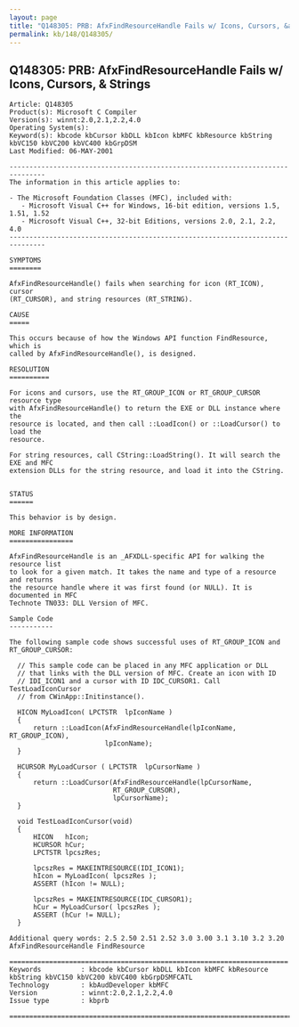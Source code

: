 ```yaml
---
layout: page
title: "Q148305: PRB: AfxFindResourceHandle Fails w/ Icons, Cursors, &amp; Strings"
permalink: kb/148/Q148305/
---
```


## Q148305: PRB: AfxFindResourceHandle Fails w/ Icons, Cursors, &amp; Strings

	Article: Q148305
	Product(s): Microsoft C Compiler
	Version(s): winnt:2.0,2.1,2.2,4.0
	Operating System(s): 
	Keyword(s): kbcode kbCursor kbDLL kbIcon kbMFC kbResource kbString kbVC150 kbVC200 kbVC400 kbGrpDSM
	Last Modified: 06-MAY-2001
	
	-------------------------------------------------------------------------------
	The information in this article applies to:
	
	- The Microsoft Foundation Classes (MFC), included with:
	   - Microsoft Visual C++ for Windows, 16-bit edition, versions 1.5, 1.51, 1.52 
	   - Microsoft Visual C++, 32-bit Editions, versions 2.0, 2.1, 2.2, 4.0 
	-------------------------------------------------------------------------------
	
	SYMPTOMS
	========
	
	AfxFindResourceHandle() fails when searching for icon (RT_ICON), cursor
	(RT_CURSOR), and string resources (RT_STRING).
	
	CAUSE
	=====
	
	This occurs because of how the Windows API function FindResource, which is
	called by AfxFindResourceHandle(), is designed.
	
	RESOLUTION
	==========
	
	For icons and cursors, use the RT_GROUP_ICON or RT_GROUP_CURSOR resource type
	with AfxFindResourceHandle() to return the EXE or DLL instance where the
	resource is located, and then call ::LoadIcon() or ::LoadCursor() to load the
	resource.
	
	For string resources, call CString::LoadString(). It will search the EXE and MFC
	extension DLLs for the string resource, and load it into the CString.
	
	
	STATUS
	======
	
	This behavior is by design.
	
	MORE INFORMATION
	================
	
	AfxFindResourceHandle is an _AFXDLL-specific API for walking the resource list
	to look for a given match. It takes the name and type of a resource and returns
	the resource handle where it was first found (or NULL). It is documented in MFC
	Technote TN033: DLL Version of MFC.
	
	Sample Code
	-----------
	
	The following sample code shows successful uses of RT_GROUP_ICON and
	RT_GROUP_CURSOR:
	
	  // This sample code can be placed in any MFC application or DLL
	  // that links with the DLL version of MFC. Create an icon with ID
	  // IDI_ICON1 and a cursor with ID IDC_CURSOR1. Call TestLoadIconCursor
	  // from CWinApp::Initinstance().
	
	  HICON MyLoadIcon( LPCTSTR  lpIconName )
	  {
	      return ::LoadIcon(AfxFindResourceHandle(lpIconName, RT_GROUP_ICON),
	                        lpIconName);
	  }
	
	  HCURSOR MyLoadCursor ( LPCTSTR  lpCursorName )
	  {
	      return ::LoadCursor(AfxFindResourceHandle(lpCursorName,
	                          RT_GROUP_CURSOR),
	                          lpCursorName);
	  }
	
	  void TestLoadIconCursor(void)
	  {
	      HICON   hIcon;
	      HCURSOR hCur;
	      LPCTSTR lpcszRes;
	
	      lpcszRes = MAKEINTRESOURCE(IDI_ICON1);
	      hIcon = MyLoadIcon( lpcszRes );
	      ASSERT (hIcon != NULL);
	
	      lpcszRes = MAKEINTRESOURCE(IDC_CURSOR1);
	      hCur = MyLoadCursor( lpcszRes );
	      ASSERT (hCur != NULL);
	  }
	
	Additional query words: 2.5 2.50 2.51 2.52 3.0 3.00 3.1 3.10 3.2 3.20 AfxFindResourceHandle FindResource
	
	======================================================================
	Keywords          : kbcode kbCursor kbDLL kbIcon kbMFC kbResource kbString kbVC150 kbVC200 kbVC400 kbGrpDSMFCATL 
	Technology        : kbAudDeveloper kbMFC
	Version           : winnt:2.0,2.1,2.2,4.0
	Issue type        : kbprb
	
	=============================================================================
	
